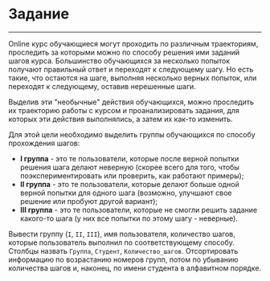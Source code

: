 # Задание
---
Online курс обучающиеся могут проходить по различным траекториям, проследить за которыми можно по способу решения ими заданий шагов курса. Большинство обучающихся за несколько попыток  получают правильный ответ 
и переходят к следующему шагу. Но есть такие, что остаются на шаге, выполняя несколько верных попыток, или переходят к следующему, оставив нерешенные шаги.

Выделив эти "необычные" действия обучающихся, можно проследить их траекторию работы с курсом и проанализировать задания, для которых эти действия выполнялись, а затем их как-то изменить. 

Для этой цели необходимо выделить группы обучающихся по способу прохождения шагов:
* **I группа** - это те пользователи, которые после верной попытки решения шага делают неверную (скорее всего для того, чтобы поэкспериментировать или проверить, как работают примеры);
* **II группа** - это те пользователи, которые делают больше одной верной попытки для одного шага (возможно, улучшают свое решение или пробуют другой вариант);
* **III группа** - это те пользователи, которые не смогли решить задание какого-то шага (у них все попытки по этому шагу - неверные).

Вывести группу (`I`, `II`, `III`), имя пользователя, количество шагов, которые пользователь выполнил по соответствующему способу. Столбцы назвать `Группа`, `Студент`, `Количество_шагов`. Отсортировать информацию по возрастанию номеров групп, потом по убыванию количества шагов и, наконец, по имени студента в алфавитном порядке.
